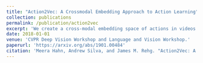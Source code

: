 ```yaml
---
title: "Action2Vec: A Crossmodal Embedding Approach to Action Learning"
collection: publications
permalink: /publication/action2vec
excerpt: 'We create a cross-modal embedding space of actions in videos and verbs.'
date: 2018-01-01
venue: 'CVPR Deep Vision Workshop and Language and Vision Workshop.'
paperurl: 'https://arxiv.org/abs/1901.00484'
citation: 'Meera Hahn, Andrew Silva, and James M. Rehg. "Action2Vec: A Crossmodal Embedding Approach to Action Learning." arXiv preprint arXiv:1901.00484 (2019).'
---
```

